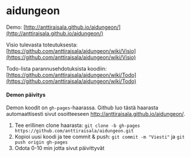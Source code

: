 aidungeon
=========

Demo: [http://anttiraisala.github.io/aidungeon/](http://anttiraisala.github.io/aidungeon/)

Visio tulevasta toteutuksesta: [https://github.com/anttiraisala/aidungeon/wiki/Visio](https://github.com/anttiraisala/aidungeon/wiki/Visio)

Todo-lista parannusehdotuksista koodiin: [https://github.com/anttiraisala/aidungeon/wiki/Todo](https://github.com/anttiraisala/aidungeon/wiki/Todo)

#### Demon päivitys
Demon koodit on `gh-pages`-haarassa. Github luo tästä haarasta automaattisesti sivut osoitteeseen http://anttiraisala.github.io/aidungeon/.

1. Tee erillinen clone haarasta: `git clone -b gh-pages https://github.com/anttiraisala/aidungeon.git`
2. Kopioi uusi koodi ja tee commit & push: `git commit -m "Viesti"` ja `git push origin gh-pages`
3. Odota 0-10 min jotta sivut päivittyvät
